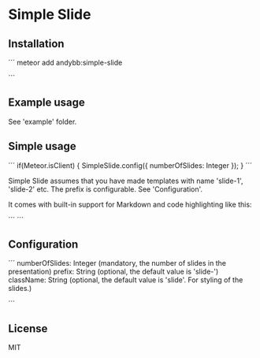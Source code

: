 # Simple Slide

## Installation

´´´
meteor add andybb:simple-slide

´´´

## Example usage

See 'example' folder.

## Simple usage

´´´
if(Meteor.isClient) {
  SimpleSlide.config({
    numberOfSlides: Integer 
  });
}
´´´

Simple Slide assumes that you have made templates with name 'slide-1', 'slide-2' etc. The prefix is configurable. See 'Configuration'.

It comes with built-in support for Markdown and code highlighting like this:

´´´
<template name="slide-1">
  {{#markdown}}
  ## Something

  ´´´js
  var x = function (test) {
    console.log("hello");
  };
  ´´´
  
  Text here.

  {{/markdown}}
</template>
´´´


## Configuration

´´´
numberOfSlides: Integer (mandatory, the number of slides in the presentation) 
prefix: String (optional, the default value is 'slide-')
className: String (optional, the default value is 'slide'. For styling of the slides.)

´´´

## License
MIT
